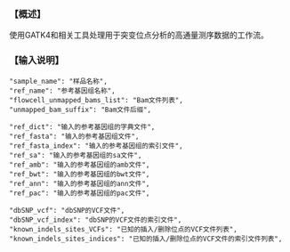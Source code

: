 ### 【概述】
使用GATK4和相关工具处理用于突变位点分析的高通量测序数据的工作流。

### 【输入说明】
    "sample_name": "样品名称",
    "ref_name": "参考基因组名称",
    "flowcell_unmapped_bams_list": "Bam文件列表",
    "unmapped_bam_suffix": "Bam文件后缀",

    "ref_dict": "输入的参考基因组的字典文件",
    "ref_fasta": "输入的参考基因组文件",
    "ref_fasta_index": "输入的参考基因组的索引文件",
    "ref_sa": "输入的参考基因组的sa文件",
    "ref_amb": "输入的参考基因组的amb文件",
    "ref_bwt": "输入的参考基因组的bwt文件",
    "ref_ann": "输入的参考基因组的ann文件",
    "ref_pac": "输入的参考基因组的pac文件",

    "dbSNP_vcf": "dbSNP的VCF文件",
    "dbSNP_vcf_index": "dbSNP的VCF文件的索引文件",
    "known_indels_sites_VCFs": "已知的插入/删除位点的VCF文件列表",
    "known_indels_sites_indices": "已知的插入/删除位点的VCF文件的索引文件列表",

